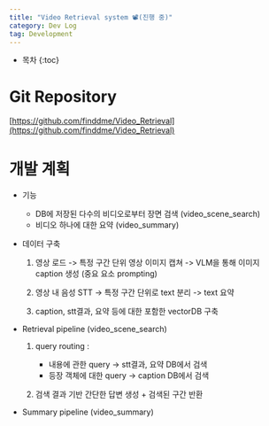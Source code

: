 ```yaml
---
title: "Video Retrieval system 📽️(진행 중)"
category: Dev Log
tag: Development
---
```








* 목차
{:toc}












# Git Repository

[https://github.com/finddme/Video_Retrieval](https://github.com/finddme/Video_Retrieval)


# 개발 계획

- 기능
  - DB에 저장된 다수의 비디오로부터 장면 검색 (video_scene_search)
  - 비디오 하나에 대한 요약 (video_summary)


- 데이터 구축
  
  1. 영상 로드 -> 특정 구간 단위 영상 이미지 캡쳐 -> VLM을 통해 이미지 caption 생성 (중요 요소 prompting)
     
  2. 영상 내 음성 STT -> 특정 구간 단위로 text 분리 -> text 요약
     
  3. caption, stt결과, 요약 등에 대한 포함한 vectorDB 구축


- Retrieval pipeline (video_scene_search)

  1. query routing :
     - 내용에 관한 query -> stt결과, 요약 DB에서 검색
     - 등장 객체에 대한 query -> caption DB에서 검색
    
  2. 검색 결과 기반 간단한 답변 생성 + 검색된 구간 반환

- Summary pipeline (video_summary)
